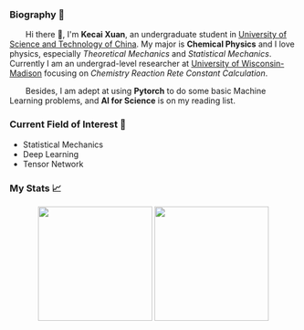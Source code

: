 ### Biography 🚀
&emsp;&emsp;Hi there 👋, I'm **Kecai Xuan**, an undergraduate student in [University of Science and Technology of China](https://www.ustc.edu.cn). My major is **Chemical Physics** and I love physics, especially *Theoretical Mechanics* and *Statistical Mechanics*. Currently I am an undergrad-level  researcher at [University of Wisconsin-Madison](https://www.wisc.edu) focusing on *Chemistry Reaction Rete Constant Calculation*.

&emsp;&emsp;Besides, I am adept at using **Pytorch** to do some basic Machine Learning problems, and **AI for Science** is on my reading list.
   
### Current Field of Interest 📓
* Statistical Mechanics 
* Deep Learning
* Tensor Network 


### My Stats 📈

  <p align="center">
    <img src="https://github-readme-stats.vercel.app/api?username=Bessgendre&count_private=true&show_icons=true" height="200" />
    <img src="https://github-readme-stats.vercel.app/api/top-langs/?username=Bessgendre&show_icons=true" height="200" />
  </p>


